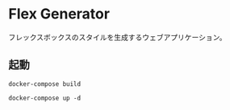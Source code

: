 # Flex Generator
フレックスボックスのスタイルを生成するウェブアプリケーション。

## 起動
`docker-compose build`

`docker-compose up -d`

